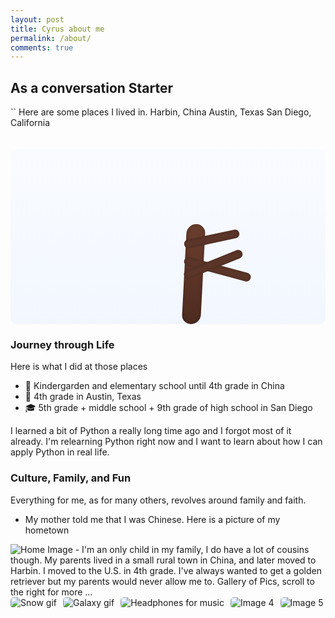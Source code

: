 ```yaml
---
layout: post
title: Cyrus about me
permalink: /about/
comments: true
---
```



## As a conversation Starter


<comment>``
Here are some places I lived in.
Harbin, China
Austin, Texas
San Diego, California
</comment>


<style>
    /* Style looks pretty compact,
       - grid-container and grid-item are referenced the code
    */
    .grid-container {
        display: grid;
        grid-template-columns: repeat(auto-fill, minmax(150px, 1fr)); /* Dynamic columns */
        gap: 10px;
    }
    .grid-item {
        text-align: center;
    }
    .grid-item img {
        width: 100%;
        height: 100px; /* Fixed height for uniformity */
        object-fit: contain; /* Ensure the image fits within the fixed height */
    }
    .grid-item p {
        margin: 5px 0; /* Add some margin for spacing */
    }


    .image-gallery {
        display: flex;
        flex-wrap: nowrap;
        overflow-x: auto;
        gap: 10px;
        }


    .image-gallery img {
        max-height: 150px;
        object-fit: cover;
        border-radius: 5px;
    }
</style>


<!-- This grid_container class is used by CSS styling and the id is used by JavaScript connection -->
<div class="grid-container" id="grid_container">
    <!-- content will be added here by JavaScript -->
</div>


<script>
  // --- Fallbacks to prevent ReferenceErrors without changing your loops ---
  window.http_source = window.http_source || "";


  window.living_in_the_world = window.living_in_the_world || [
    {
      flag: "https://flagcdn.com/w320/cn.png",
      description: "Harbin, China",
      greeting: "你好 (Nǐ hǎo)"
    },
    {
      flag: "https://flagcdn.com/w320/us.png",
      description: "Austin, Texas",
      greeting: "Howdy!"
    },
    {
      flag: "https://flagcdn.com/w320/us.png",
      description: "San Diego, California",
      greeting: "Hey! 🌊"
    }
  ];
</script>


<!-- Tree -->
<div class="sakura-wrap">
  <div class="sakura-tree">
    <div class="trunk"></div>
    <div class="branch b1"></div>
    <div class="branch b2"></div>
    <div class="branch b3"></div>
    <div class="canopy"></div>
    <div class="petals" id="petals"></div>
  </div>
</div>
<style>
  /* Sakura layout */
  .sakura-wrap{
    position: relative;
    width: 100%;
    height: 280px;
    margin: 20px 0 10px 0;
    overflow: hidden;
    background: linear-gradient(#f9fbff, #f2f7ff);
    border-radius: 10px;
  }
  .sakura-tree{
    position: absolute;
    bottom: 0;
    left: 50%;
    transform: translateX(-35%);
    width: 260px;
    height: 260px;
  }
  .trunk{
    position: absolute;
    bottom: 0;
    left: 45%;
    width: 30px;
    height: 160px;
    background: linear-gradient(180deg, #6b3e2e, #4d2b20);
    border-radius: 15px;
    box-shadow: inset 0 0 6px rgba(0,0,0,.25);
    transform: skewX(-3deg);
  }
  .branch{
    position: absolute;
    width: 90px;
    height: 14px;
    background: #5a3528;
    border-radius: 7px;
    transform-origin: left center;
    box-shadow: inset 0 0 4px rgba(0,0,0,.25);
  }
  .branch.b1{ bottom: 120px; left: 45%; transform: rotate(-12deg); }
  .branch.b2{ bottom: 95px;  left: 45%; transform: rotate(15deg); width: 110px; }
  .branch.b3{ bottom: 70px;  left: 45%; transform: rotate(-22deg); width: 100px; }


  .canopy{
    position: absolute;
    bottom: 135px;
    left: 10px;
    width: 220px;
    height: 140px;
    background: radial-gradient(circle at 50% 60%, #ffd6e7 0%, #ffc2dc 55%, #ffb1d3 80%, #ffa6cd 100%);
    border-radius: 50% 55% 45% 55% / 55% 55% 45% 45%;
    filter: drop-shadow(0 6px 6px rgba(0,0,0,.1));
  }


  /* Petals */
  .petals{ position: absolute; inset: 0; pointer-events: none; }
  .petal{
    position: absolute;
    top: -20px;
    width: 10px;
    height: 14px;
    background: radial-gradient(ellipse at 60% 40%, #ffe1ed 0%, #ffc9df 60%, #ffb1d3 100%);
    border-radius: 60% 60% 60% 60% / 70% 70% 40% 40%;
    opacity: .9;
    transform: rotate(0deg) translateZ(0);
    will-change: transform, opacity;
    animation-name: fall, sway, spin;
    animation-duration: 6s, 3.5s, 7s;
    animation-timing-function: linear, ease-in-out, linear;
    animation-iteration-count: infinite, infinite, infinite;
  }
  .petal::after{
    /* subtle notch */
    content: "";
    position: absolute;
    left: 3px; top: 2px;
    width: 6px; height: 6px;
    background: radial-gradient(circle at 70% 30%, #fff1f7 0%, transparent 70%);
    border-radius: 50%;
  }


  @keyframes fall {
    0%   { transform: translateY(-20px) translateX(0) rotate(0deg); opacity: .95; }
    100% { transform: translateY(320px) translateX(0) rotate(360deg); opacity: .2; }
  }
  @keyframes sway {
    0%,100% { transform: translateX(0); }
    50%     { transform: translateX(30px); }
  }
  @keyframes spin {
    0%   { transform: rotate(0deg); }
    100% { transform: rotate(720deg); }
  }


  /* Small screens: shrink a bit */
  @media (max-width: 520px){
    .sakura-wrap{ height: 220px; }
    .sakura-tree{ transform: translateX(-40%) scale(.9); }
  }
</style>


<script>
  // Generate petals with randomized positions, delays, and speeds
  (function(){
    const petalContainer = document.getElementById('petals');
    if (!petalContainer) return;


    const PETAL_COUNT = 45; // tweak to your taste


    function spawnPetal(){
      const p = document.createElement('div');
      p.className = 'petal';


      // Random horizontal start within container
      const wrapWidth = petalContainer.clientWidth || 600;
      p.style.left = Math.random() * wrapWidth + 'px';


      // Randomize animation durations/delays for natural feel
      const fallDur = 5 + Math.random() * 4;   // 5–9s
      const swayDur = 3 + Math.random() * 2.5; // 3–5.5s
      const spinDur = 6 + Math.random() * 4;   // 6–10s
      const delay   = Math.random() * 5;


      p.style.animationDuration = `${fallDur}s, ${swayDur}s, ${spinDur}s`;
      p.style.animationDelay = `${delay}s, ${delay/2}s, ${delay/3}s`;


      // Slight size/shape variation
      const w = 8 + Math.random()*6;
      const h = 10 + Math.random()*7;
      p.style.width  = `${w}px`;
      p.style.height = `${h}px`;
      p.style.opacity = (0.7 + Math.random()*0.3).toFixed(2);


      // When a petal finishes falling, recycle it
      p.addEventListener('animationend', () => {
        p.remove();
        // respawn after a small random pause
        setTimeout(spawnPetal, 300 + Math.random()*1200);
      });


      petalContainer.appendChild(p);
    }


    // Initial batch
    for (let i = 0; i < PETAL_COUNT; i++){
      setTimeout(spawnPetal, Math.random()*1200);
    }
  })();
</script>
### Journey through Life


Here is what I did at those places


- 🏫 Kindergarden and elementary school until 4th grade in China
- 🏫 4th grade in Austin, Texas
- 🎓 5th grade + middle school + 9th grade of high school in San Diego


I learned a bit of Python a really long time ago and I forgot most of it already. I'm relearning Python right now and I want to learn about how I can apply Python in real life.


### Culture, Family, and Fun


Everything for me, as for many others, revolves around family and faith.


- My mother told me that I was Chinese.
Here is a picture of my hometown
<img src= "https://www.globaltimes.cn/Portals/0/attachment/2025/2025-02-06/aad5cbd6-92c1-4958-8a55-6f45b07cf2bf.jpeg" alt="Home Image">
- I'm an only child in my family, I do have a lot of cousins though. My parents lived in a small rural town in China, and later moved to Harbin. I moved to the U.S. in 4th grade. I've always wanted to get a golden retriever but my parents would never allow me to.


<comment>
Gallery of Pics, scroll to the right for more ...
</comment>
<div class="image-gallery">
  <img src="https://media1.giphy.com/media/v1.Y2lkPTc5MGI3NjExaDA4N3p5NmZiYzJqZGxlcTI1b2MwaDljYXJpaXcxMjhnMXV5YjI1cCZlcD12MV9pbnRlcm5hbF9naWZfYnlfaWQmY3Q9Zw/BDucPOizdZ5AI/giphy.gif" alt="Snow gif">
  <img src="https://media0.giphy.com/media/v1.Y2lkPTc5MGI3NjExNDVzc3FubzlobjVieXE2YnBnbzE5Nmp6cmx4eGFuNXg0OWg5aGR3cyZlcD12MV9pbnRlcm5hbF9naWZfYnlfaWQmY3Q9Zw/iicDrNGWxHmDrIni6j/giphy.gif" alt="Galaxy gif">
  <img src="https://media4.giphy.com/media/v1.Y2lkPTc5MGI3NjExZThjbHBnMDI5dHIzemsxcjQ3OXU5bWU1enZoMHRlbXQ1OXU5c3c2ayZlcD12MV9pbnRlcm5hbF9naWZfYnlfaWQmY3Q9Zw/gQJyPqc6E4xoc/giphy.gif" alt="Headphones for music">
  <img src="https://media4.giphy.com/media/v1.Y2lkPTc5MGI3NjExZTl6Ynhja2xmeXdjNzBnOGU2dWZjNmtmdzRmc2x2ZW5pNHF0cG9jaiZlcD12MV9pbnRlcm5hbF9naWZfYnlfaWQmY3Q9Zw/myWd3Omj7KToQ/giphy.gif" alt="Image 4">
  <img src="https://ychef.files.bbci.co.uk/1280x720/p04nm71d.jpg" alt="Image 5">
</div>




<script>


  living_in_the_world.forEach(location => {
    const gridItem = document.createElement("div");
    gridItem.className = "grid-item";


    const img = document.createElement("img");
    img.src = http_source + location.flag;
    img.alt = location.flag + " Flag";


    const greeting = document.createElement("p");
    greeting.textContent = location.greeting;


    const description = document.createElement("p");
    description.textContent = location.description;


    gridItem.appendChild(img);
    gridItem.appendChild(greeting);
    gridItem.appendChild(description);


    container.appendChild(gridItem);
  });


  container.addEventListener('click', function(e) {
    if (e.target.tagName === 'IMG') {
      alert(`You clicked the flag of ${e.target.alt.replace(' Flag', '')}! 🌟 Hope you're having a great day!`);
    }
  });


</script>








